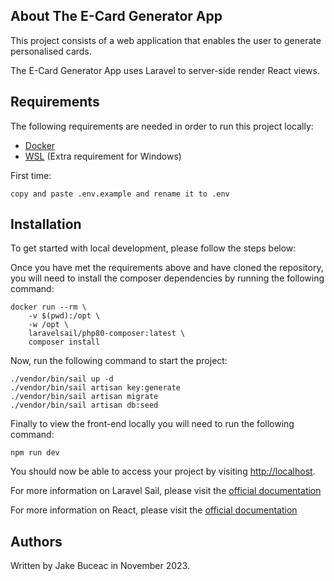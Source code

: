 ## About The E-Card Generator App

This project consists of a web application that enables the user to generate personalised cards.

The E-Card Generator App uses Laravel to server-side render React views.

## Requirements

The following requirements are needed in order to run this project locally:

- [Docker](https://www.docker.com/get-started)
- [WSL](https://docs.microsoft.com/en-us/windows/wsl/install) (Extra requirement for Windows)

First time:

```shell
copy and paste .env.example and rename it to .env
```
## Installation

To get started with local development, please follow the steps below:

Once you have met the requirements above and have cloned the repository, you will need to install the composer dependencies
by running the following command:

```shell
docker run --rm \
    -v $(pwd):/opt \
    -w /opt \
    laravelsail/php80-composer:latest \
    composer install
```

Now, run the following command to start the project:

```shell
./vendor/bin/sail up -d
./vendor/bin/sail artisan key:generate
./vendor/bin/sail artisan migrate
./vendor/bin/sail artisan db:seed
```

Finally to view the front-end locally you will need to run the following command:

```shell
npm run dev
```

You should now be able to access your project by visiting [http://localhost](http://localhost).

For more information on Laravel Sail, please visit the [official documentation](https://laravel.com/docs/8.x/sail)

For more information on React, please visit the [official documentation](https://legacy.reactjs.org/docs/getting-started.html)

## Authors

Written by Jake Buceac in November 2023.
